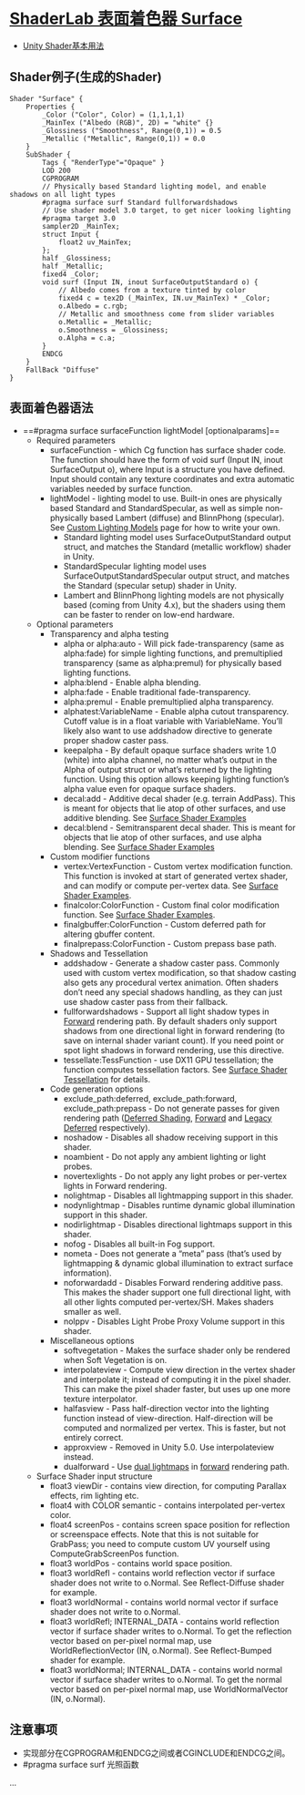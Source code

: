 # [ShaderLab 表面着色器 Surface](https://docs.unity3d.com/Manual/SL-SurfaceShaders.html)

* [Unity Shader基本用法](https://github.com/fankidark/blog/blob/master/themes/shaderlab/shader_note001.md)

## Shader例子(生成的Shader)

    Shader "Surface" {
        Properties {
            _Color ("Color", Color) = (1,1,1,1)
            _MainTex ("Albedo (RGB)", 2D) = "white" {}
            _Glossiness ("Smoothness", Range(0,1)) = 0.5
            _Metallic ("Metallic", Range(0,1)) = 0.0
        }
        SubShader {
            Tags { "RenderType"="Opaque" }
            LOD 200
            CGPROGRAM
            // Physically based Standard lighting model, and enable shadows on all light types
            #pragma surface surf Standard fullforwardshadows
            // Use shader model 3.0 target, to get nicer looking lighting
            #pragma target 3.0
            sampler2D _MainTex;
            struct Input {
                float2 uv_MainTex;
            };
            half _Glossiness;
            half _Metallic;
            fixed4 _Color;
            void surf (Input IN, inout SurfaceOutputStandard o) {
                // Albedo comes from a texture tinted by color
                fixed4 c = tex2D (_MainTex, IN.uv_MainTex) * _Color;
                o.Albedo = c.rgb;
                // Metallic and smoothness come from slider variables
                o.Metallic = _Metallic;
                o.Smoothness = _Glossiness;
                o.Alpha = c.a;
            }
            ENDCG
        }
        FallBack "Diffuse"
    }

## 表面着色器语法
- ==#pragma surface surfaceFunction lightModel [optionalparams]==
    - Required parameters
        - surfaceFunction - which Cg function has surface shader code. The function should have the form of void surf (Input IN, inout SurfaceOutput o), where Input is a structure you have defined. Input should contain any texture coordinates and extra automatic variables needed by surface function.
        - lightModel - lighting model to use. Built-in ones are physically based Standard and StandardSpecular, as well as simple non-physically based Lambert (diffuse) and BlinnPhong (specular). See [Custom Lighting Models](https://docs.unity3d.com/Manual/SL-SurfaceShaderLighting.html) page for how to write your own.
            - Standard lighting model uses SurfaceOutputStandard output struct, and matches the Standard (metallic workflow) shader in Unity.
            - StandardSpecular lighting model uses SurfaceOutputStandardSpecular output struct, and matches the Standard (specular setup) shader in Unity.
            - Lambert and BlinnPhong lighting models are not physically based (coming from Unity 4.x), but the shaders using them can be faster to render on low-end hardware.
    - Optional parameters
        - Transparency and alpha testing
            - alpha or alpha:auto - Will pick fade-transparency (same as alpha:fade) for simple lighting functions, and premultiplied transparency (same as alpha:premul) for physically based lighting functions.
            - alpha:blend - Enable alpha blending.
            - alpha:fade - Enable traditional fade-transparency.
            - alpha:premul - Enable premultiplied alpha transparency.
            - alphatest:VariableName - Enable alpha cutout transparency. Cutoff value is in a float variable with VariableName. You’ll likely also want to use addshadow directive to generate proper shadow caster pass.
            - keepalpha - By default opaque surface shaders write 1.0 (white) into alpha channel, no matter what’s output in the Alpha of output struct or what’s returned by the lighting function. Using this option allows keeping lighting function’s alpha value even for opaque surface shaders.
            - decal:add - Additive decal shader (e.g. terrain AddPass). This is meant for objects that lie atop of other surfaces, and use additive blending. See [Surface Shader Examples](https://docs.unity3d.com/Manual/SL-SurfaceShaderExamples.html)
            - decal:blend - Semitransparent decal shader. This is meant for objects that lie atop of other surfaces, and use alpha blending. See [Surface Shader Examples](https://docs.unity3d.com/Manual/SL-SurfaceShaderExamples.html)
        - Custom modifier functions
            - vertex:VertexFunction - Custom vertex modification function. This function is invoked at start of generated vertex shader, and can modify or compute per-vertex data. See [Surface Shader Examples](https://docs.unity3d.com/Manual/SL-SurfaceShaderExamples.html).
            - finalcolor:ColorFunction - Custom final color modification function. See [Surface Shader Examples](https://docs.unity3d.com/Manual/SL-SurfaceShaderExamples.html).
            - finalgbuffer:ColorFunction - Custom deferred path for altering gbuffer content.
            - finalprepass:ColorFunction - Custom prepass base path.
        - Shadows and Tessellation
            - addshadow - Generate a shadow caster pass. Commonly used with custom vertex modification, so that shadow casting also gets any procedural vertex animation. Often shaders don’t need any special shadows handling, as they can just use shadow caster pass from their fallback.
            - fullforwardshadows - Support all light shadow types in [Forward](https://docs.unity3d.com/Manual/RenderTech-ForwardRendering.html) rendering path. By default shaders only support shadows from one directional light in forward rendering (to save on internal shader variant count). If you need point or spot light shadows in forward rendering, use this directive.
            - tessellate:TessFunction - use DX11 GPU tessellation; the function computes tessellation factors. See [Surface Shader Tessellation](https://docs.unity3d.com/Manual/SL-SurfaceShaderTessellation.html) for details.
        - Code generation options
            - exclude_path:deferred, exclude_path:forward, exclude_path:prepass - Do not generate passes for given rendering path ([Deferred Shading](https://docs.unity3d.com/Manual/RenderTech-DeferredShading.html), [Forward](https://docs.unity3d.com/Manual/RenderTech-ForwardRendering.html) and [Legacy Deferred](https://docs.unity3d.com/Manual/RenderTech-DeferredLighting.html) respectively).
            - noshadow - Disables all shadow receiving support in this shader.
            - noambient - Do not apply any ambient lighting or light probes.
            - novertexlights - Do not apply any light probes or per-vertex lights in Forward rendering.
            - nolightmap - Disables all lightmapping support in this shader.
            - nodynlightmap - Disables runtime dynamic global illumination support in this shader.
            - nodirlightmap - Disables directional lightmaps support in this shader.
            - nofog - Disables all built-in Fog support.
            - nometa - Does not generate a “meta” pass (that’s used by lightmapping & dynamic global illumination to extract surface information).
            - noforwardadd - Disables Forward rendering additive pass. This makes the shader support one full directional light, with all other lights computed per-vertex/SH. Makes shaders smaller as well.
            - nolppv - Disables Light Probe Proxy Volume support in this shader.
        - Miscellaneous options
            - softvegetation - Makes the surface shader only be rendered when Soft Vegetation is on.
            - interpolateview - Compute view direction in the vertex shader and interpolate it; instead of computing it in the pixel shader. This can make the pixel shader faster, but uses up one more texture interpolator.
            - halfasview - Pass half-direction vector into the lighting function instead of view-direction. Half-direction will be computed and normalized per vertex. This is faster, but not entirely correct.
            - approxview - Removed in Unity 5.0. Use interpolateview instead.
            - dualforward - Use [dual lightmaps](https://docs.unity3d.com/Manual/GIIntro.html) in [forward](https://docs.unity3d.com/Manual/RenderTech-ForwardRendering.html) rendering path.
    - Surface Shader input structure
        - float3 viewDir - contains view direction, for computing Parallax effects, rim lighting etc.
        - float4 with COLOR semantic - contains interpolated per-vertex color.
        - float4 screenPos - contains screen space position for reflection or screenspace effects. Note that this is not suitable for GrabPass; you need to compute custom UV yourself using ComputeGrabScreenPos function.
        - float3 worldPos - contains world space position.
        - float3 worldRefl - contains world reflection vector if surface shader does not write to o.Normal. See Reflect-Diffuse shader for example.
        - float3 worldNormal - contains world normal vector if surface shader does not write to o.Normal.
        - float3 worldRefl; INTERNAL_DATA - contains world reflection vector if surface shader writes to o.Normal. To get the reflection vector based on per-pixel normal map, use WorldReflectionVector (IN, o.Normal). See Reflect-Bumped shader for example.
        - float3 worldNormal; INTERNAL_DATA - contains world normal vector if surface shader writes to o.Normal. To get the normal vector based on per-pixel normal map, use WorldNormalVector (IN, o.Normal).

## 注意事项
- 实现部分在CGPROGRAM和ENDCG之间或者CGINCLUDE和ENDCG之间。
- #pragma surface surf 光照函数

...
